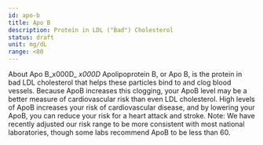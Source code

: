 ```yaml
---
id: apo-b
title: Apo B
description: Protein in LDL ("Bad") Cholesterol
status: draft
unit: mg/dL
range: <80
---
```

About Apo B_x000D_
_x000D_
Apolipoprotein B, or Apo B, is the protein in bad LDL cholesterol that helps these particles bind to and clog blood vessels. Because ApoB increases this clogging, your ApoB level may be a better measure of cardiovascular risk than even LDL cholesterol. High levels of ApoB increases your risk of cardiovascular disease, and by lowering your ApoB, you can reduce your risk for a heart attack and stroke. Note: We have recently adjusted our risk range to be more consistent with most national laboratories, though some labs recommend ApoB to be less than 60.
